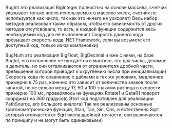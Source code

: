 BugInt это реализация BigInteger полностью на основе массива, счетчик указывает только число используемых в массиве ячеек, счетчик не используется как число, так как это ничего не ускоряет) Весь набор методов реализован таким образом, чтобы его зависимость от других методов отсутсвовала, то есть, в каждой функции содержится весь необходимый код для её выполнения) Скорость данного кода превышает скорость кода .NET Framework, если вы возьмете его доступный код, только из-за компановки)

BugNum это реализация BigFloat, BigDecimal и иже с ними, на базе BugInt, его исполнение не нуждается в мантисе, это два числа, делимое и делитель, но они отталкиваются от ограничителя дробной части, превышение которой приводит к округлению числа при инициализации) Скорость кода по сравнению с даблами в тех же условиях, медленнее примерно в 75 раз, конечно это зависит от количества знаков после запятой, но не сильно между 17, 50 и 100 знаками разница в скорости примерно 100 мс, проверялось на функциях Rotate1 и GetaR1 поворот координат на 360 градусов) Этот код подготовлен для реализации PathSource, его большого аналога) Так же реализованы основные тригонометрические функции, Atan, Tan, Sin, Cos, и естественно Sqrt который отличается от Sqrt числа двойной точности, они различаются по принципу и не могут быть одинаковыми)
